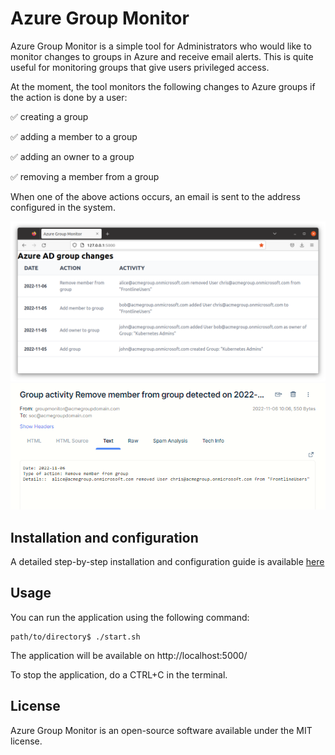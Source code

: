# Azure Group Monitor 

Azure Group Monitor is a simple tool for Administrators who would like to monitor changes to groups in Azure and receive email alerts. This is quite useful for monitoring groups that give users privileged access. 

At the moment, the tool monitors the following changes to Azure groups if the action is done by a user: 

✅ creating a group 

✅ adding a member to a group 

✅ adding an owner to a group

✅ removing a member from a group 


When one of the above actions occurs, an email is sent to the address configured in the system. 

![image info](./docs/assets/homepage.png)
![image info](./docs/assets/mailformat.png)


## Installation and configuration
A detailed step-by-step installation and configuration guide is available [here](docs/Installation%20and%20configuration.md)

## Usage 
You can run the application using the following command:
```
path/to/directory$ ./start.sh 
```
The application will be available on http://localhost:5000/

To stop the application, do a CTRL+C in the terminal. 


## License 

Azure Group Monitor is an open-source software available under the MIT license.


